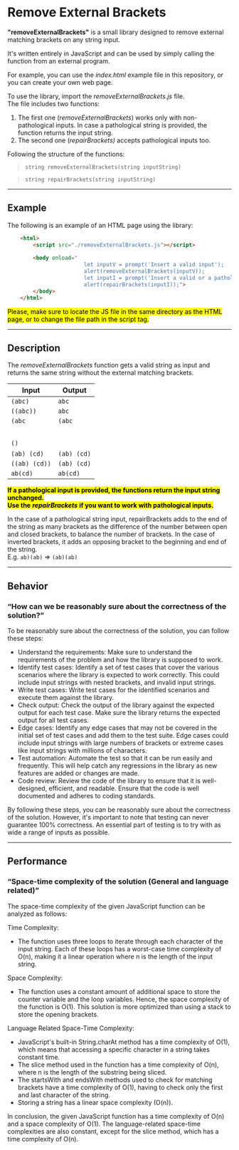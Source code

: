 # Remove External Brackets

**"removeExternalBrackets"** is a small library designed to remove external matching brackets on any string input.

It's written entirely in JavaScript and can be used by simply calling the function from an external program.

For example, you can use the _index.html_ example file in this repository, or you can create your own web page.

To use the library, import the _removeExternalBrackets.js_ file.  
The file includes two functions:

1.  The first one (_removeExternalBrackets_) works only with non-pathological inputs. In case a pathological string is provided, the function returns the input string.
2.  The second one (_repairBrackets)_ accepts pathological inputs too.

Following the structure of the functions:

> `string removeExternalBrackets(string inputString)`

> `string repairBrackets(string inputString)`

---

## **Example**

The following is an example of an HTML page using the library:

```html
    <html>
        <script src="./removeExternalBrackets.js"></script>
        
        <body onload="
                        let inputV = prompt('Insert a valid input');
                        alert(removeExternalBrackets(inputV));
                        let inputI = prompt('Insert a valid or a pathological input');
                        alert(repairBrackets(inputI));">
        </body>
    </html>
```

<mark>Please, make sure to locate the JS file in the same directory as the HTML page, or to change the file path in the script tag.</mark>

---

## **Description**

The _removeExternalBrackets_ function gets a valid string as input and returns the same string without the external matching brackets.

| Input | Output |
| --- | --- |
| `(abc)` | `abc` |
| `((abc))` | `abc` |
| `(abc` | `(abc` |
| <br> |   |
| `()` |   |
| `(ab) (cd)` | `(ab) (cd)` |
| `((ab) (cd))` | `(ab) (cd)` |
| `ab(cd)` | `ab(cd)` |

<mark>**If a pathological input is provided, the functions return the input string unchanged.**  
**Use the** _**repairBrackets**_ **if you want to work with pathological inputs.**</mark>

In the case of a pathological string input, repairBrackets adds to the end of the string as many brackets as the difference of the number between open and closed brackets, to balance the number of brackets. In the case of inverted brackets, it adds an opposing bracket to the beginning and end of the string.  
E.g. `ab)(ab)` => `(ab)(ab)`

---

## **Behavior**

### “How can we be reasonably sure about the correctness of the solution?”

To be reasonably sure about the correctness of the solution, you can follow these steps:

*   Understand the requirements: Make sure to understand the requirements of the problem and how the library is supposed to work.
*   Identify test cases: Identify a set of test cases that cover the various scenarios where the library is expected to work correctly. This could include input strings with nested brackets, and invalid input strings.
*   Write test cases: Write test cases for the identified scenarios and execute them against the library.
*   Check output: Check the output of the library against the expected output for each test case. Make sure the library returns the expected output for all test cases.
*   Edge cases: Identify any edge cases that may not be covered in the initial set of test cases and add them to the test suite. Edge cases could include input strings with large numbers of brackets or extreme cases like input strings with millions of characters.
*   Test automation: Automate the test so that it can be run easily and frequently. This will help catch any regressions in the library as new features are added or changes are made.
*   Code review: Review the code of the library to ensure that it is well-designed, efficient, and readable. Ensure that the code is well documented and adheres to coding standards.

By following these steps, you can be reasonably sure about the correctness of the solution. However, it's important to note that testing can never guarantee 100% correctness. An essential part of testing is to try with as wide a range of inputs as possible.

---

## **Performance**

### “Space-time complexity of the solution (General and language related)”

The space-time complexity of the given JavaScript function can be analyzed as follows:

Time Complexity:

*   The function uses three loops to iterate through each character of the input string. Each of these loops has a worst-case time complexity of O(n), making it a linear operation where n is the length of the input string.

Space Complexity:

*   The function uses a constant amount of additional space to store the counter variable and the loop variables. Hence, the space complexity of the function is O(1). This solution is more optimized than using a stack to store the opening brackets.

Language Related Space-Time Complexity:

*   JavaScript's built-in String.charAt method has a time complexity of O(1), which means that accessing a specific character in a string takes constant time.
*   The slice method used in the function has a time complexity of O(n), where n is the length of the substring being sliced.
*   The startsWith and endsWith methods used to check for matching brackets have a time complexity of O(1), having to check only the first and last character of the string.
*   Storing a string has a linear space complexity (O(n)).

In conclusion, the given JavaScript function has a time complexity of O(n) and a space complexity of O(1). The language-related space-time complexities are also constant, except for the slice method, which has a time complexity of O(n).
